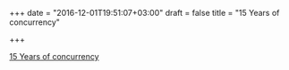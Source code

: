+++
date = "2016-12-01T19:51:07+03:00"
draft = false
title = "15 Years of concurrency"

+++

<p><a href="http://joeduffyblog.com/2016/11/30/15-years-of-concurrency">15 Years of concurrency</a></p>
